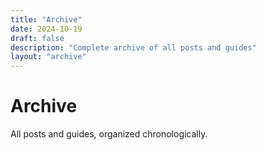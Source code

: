 ```yaml
---
title: "Archive"
date: 2024-10-19
draft: false
description: "Complete archive of all posts and guides"
layout: "archive"
---
```


# Archive

All posts and guides, organized chronologically.
